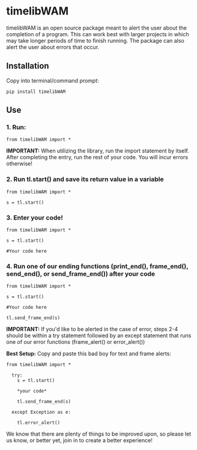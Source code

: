 # timelibWAM

timelibWAM is an open source package meant to alert the user about the 
completion of a program. This can work best with larger
projects in which may take longer periods of time to 
finish running. The package can also alert the user
about errors that occur.
  
## Installation
Copy into terminal/command prompt:

    pip install timelibWAM

## Use 

### 1. Run: 

    from timelibWAM import * 

**IMPORTANT:**
  When utilizing the library, run the import statement by itself. After 
  completing the entry, run the rest of your code. You will incur errors otherwise!
  
### 2. Run tl.start() and save its return value in a variable

    from timelibWAM import * 
    
    s = tl.start()

### 3. Enter your code!

    from timelibWAM import * 
    
    s = tl.start()
    
    #Your code here
    
### 4. Run one of our ending functions (print_end(), frame_end(), send_end(), or send_frame_end()) after your code
    
    from timelibWAM import * 
    
    s = tl.start()
    
    #Your code here
    
    tl.send_frame_end(s)
    
**IMPORTANT:**
  If you'd like to be alerted in the case of error, steps 2-4 should be within a try statement
  followed by an except statement that runs one of our error functions (frame_alert() or error_alert())

**Best Setup:**
Copy and paste this bad boy for text and frame alerts:

    from timelibWAM import *

      try:
        s = tl.start() 

        *your code*
          
        tl.send_frame_end(s)
      
      except Exception as e:
        
        tl.error_alert()

We know that there are plenty of things to be improved upon, so please let us know, or better yet, join in to create a better experience!